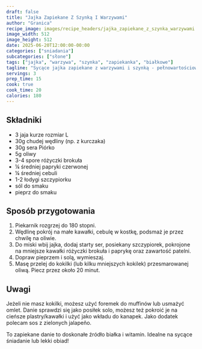 ```yaml
---
draft: false
title: "Jajka Zapiekane Z Szynką I Warzywami"
author: "Granica"
recipe_image: images/recipe_headers/jajka_zapiekane_z_szynka_warzywami.webp
image_width: 512
image_height: 512
date: 2025-06-20T12:00:00-00:00
categories: ["sniadania"]
subcategories: ["słone"]
tags: ["jajka", "warzywa", "szynka", "zapiekanka", "białkowe"]
tagline: "Sycące jajka zapiekane z warzywami i szynką - pełnowartościowy posiłek!"
servings: 3
prep_time: 15
cook: true
cook_time: 20
calories: 180
---
```


## Składniki
- 3 jaja kurze rozmiar L
- 30g chudej wędliny (np. z kurczaka)
- 30g sera Piórko
- 5g oliwy
- 3-4 spore różyczki brokuła
- ¼ średniej papryki czerwonej
- ¼ średniej cebuli
- 1-2 łodygi szczypiorku
- sól do smaku
- pieprz do smaku

## Sposób przygotowania

1. Piekarnik rozgrzej do 180 stopni.
2. Wędlinę pokrój na małe kawałki, cebulę w kostkę, podsmaż je przez chwilę na oliwie.
3. Do miski wbij jajka, dodaj starty ser, posiekany szczypiorek, pokrojone na mniejsze kawałki różyczki brokuła i paprykę oraz zawartość patelni.
4. Dopraw pieprzem i solą, wymieszaj.
5. Masę przelej do kokilki (lub kilku mniejszych kokilek) przesmarowanej oliwą. Piecz przez około 20 minut.

## Uwagi
Jeżeli nie masz kokilki, możesz użyć foremek do muffinów lub usmażyć omlet. Danie sprawdzi się jako posiłek solo, możesz też pokroić je na cieńsze plastry/kawałki i użyć jako wkładu do kanapek. Jako dodatek polecam sos z zielonych jalapeño.

To zapiekane danie to doskonałe źródło białka i witamin. Idealne na sycące śniadanie lub lekki obiad!